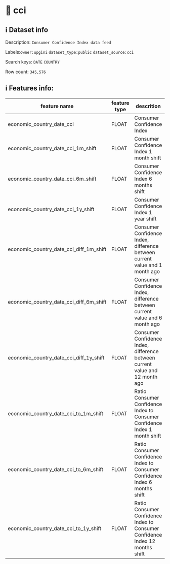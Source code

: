 # 📖 cci 
## ℹ️ Dataset info 
Description: `Consumer Confidence Index data feed` 

Labels:`owner:upgini`   `dataset_type:public`   `dataset_source:cci`   

Search keys: `DATE` `COUNTRY` 

Row count: `345,576` 

## ℹ️ Features info:
|feature name|feature type|descrition|
|---|---|---|
|economic_country_date_cci|FLOAT|Consumer Confidence Index|
|economic_country_date_cci_1m_shift|FLOAT|Consumer Confidence Index 1 month shift|
|economic_country_date_cci_6m_shift|FLOAT|Consumer Confidence Index 6 months shift|
|economic_country_date_cci_1y_shift|FLOAT|Consumer Confidence Index 1 year shift|
|economic_country_date_cci_diff_1m_shift|FLOAT|Consumer Confidence Index, difference between current value and 1 month ago|
|economic_country_date_cci_diff_6m_shift|FLOAT|Consumer Confidence Index, difference between current value and 6 month ago|
|economic_country_date_cci_diff_1y_shift|FLOAT|Consumer Confidence Index, difference between current value and 12 month ago|
|economic_country_date_cci_to_1m_shift|FLOAT|Ratio Consumer Confidence Index to Consumer Confidence Index 1 month shift|
|economic_country_date_cci_to_6m_shift|FLOAT|Ratio Consumer Confidence Index to Consumer Confidence Index 6 months shift|
|economic_country_date_cci_to_1y_shift|FLOAT|Ratio Consumer Confidence Index to Consumer Confidence Index 12 months shift|
